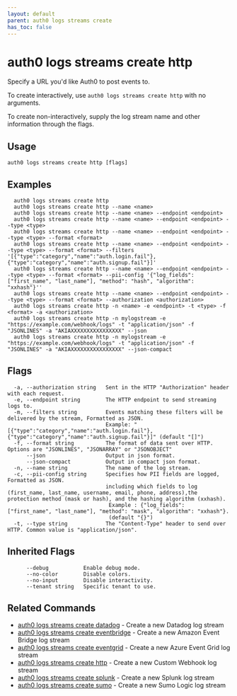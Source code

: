 ```yaml
---
layout: default
parent: auth0 logs streams create
has_toc: false
---
```

# auth0 logs streams create http

Specify a URL you'd like Auth0 to post events to.

To create interactively, use `auth0 logs streams create http` with no arguments.

To create non-interactively, supply the log stream name and other information through the flags.

## Usage
```
auth0 logs streams create http [flags]
```

## Examples

```
  auth0 logs streams create http
  auth0 logs streams create http --name <name>
  auth0 logs streams create http --name <name> --endpoint <endpoint>
  auth0 logs streams create http --name <name> --endpoint <endpoint> --type <type>
  auth0 logs streams create http --name <name> --endpoint <endpoint> --type <type> --format <format>
  auth0 logs streams create http --name <name> --endpoint <endpoint> --type <type> --format <format> --filters '[{"type":"category","name":"auth.login.fail"},{"type":"category","name":"auth.signup.fail"}]'
  auth0 logs streams create http --name <name> --endpoint <endpoint> --type <type> --format <format> --pii-config '{"log_fields": ["first_name", "last_name"], "method": "hash", "algorithm": "xxhash"}''
  auth0 logs streams create http --name <name> --endpoint <endpoint> --type <type> --format <format> --authorization <authorization>
  auth0 logs streams create http -n <name> -e <endpoint> -t <type> -f <format> -a <authorization>
  auth0 logs streams create http -n mylogstream -e "https://example.com/webhook/logs" -t "application/json" -f "JSONLINES" -a "AKIAXXXXXXXXXXXXXXXX" --json
  auth0 logs streams create http -n mylogstream -e "https://example.com/webhook/logs" -t "application/json" -f "JSONLINES" -a "AKIAXXXXXXXXXXXXXXXX" --json-compact
```


## Flags

```
  -a, --authorization string   Sent in the HTTP "Authorization" header with each request.
  -e, --endpoint string        The HTTP endpoint to send streaming logs to.
  -m, --filters string         Events matching these filters will be delivered by the stream, Formatted as JSON. 
                               Example: "[{"type":"category","name":"auth.login.fail"},{"type":"category","name":"auth.signup.fail"}]" (default "[]")
  -f, --format string          The format of data sent over HTTP. Options are "JSONLINES", "JSONARRAY" or "JSONOBJECT"
      --json                   Output in json format.
      --json-compact           Output in compact json format.
  -n, --name string            The name of the log stream.
  -c, --pii-config string      Specifies how PII fields are logged, Formatted as JSON. 
                               including which fields to log (first_name, last_name, username, email, phone, address),the protection method (mask or hash), and the hashing algorithm (xxhash). 
                                Example : {"log_fields": ["first_name", "last_name"], "method": "mask", "algorithm": "xxhash"}. 
                                (default "{}")
  -t, --type string            The "Content-Type" header to send over HTTP. Common value is "application/json".
```


## Inherited Flags

```
      --debug           Enable debug mode.
      --no-color        Disable colors.
      --no-input        Disable interactivity.
      --tenant string   Specific tenant to use.
```


## Related Commands

- [auth0 logs streams create datadog](auth0_logs_streams_create_datadog.md) - Create a new Datadog log stream
- [auth0 logs streams create eventbridge](auth0_logs_streams_create_eventbridge.md) - Create a new Amazon Event Bridge log stream
- [auth0 logs streams create eventgrid](auth0_logs_streams_create_eventgrid.md) - Create a new Azure Event Grid log stream
- [auth0 logs streams create http](auth0_logs_streams_create_http.md) - Create a new Custom Webhook log stream
- [auth0 logs streams create splunk](auth0_logs_streams_create_splunk.md) - Create a new Splunk log stream
- [auth0 logs streams create sumo](auth0_logs_streams_create_sumo.md) - Create a new Sumo Logic log stream


